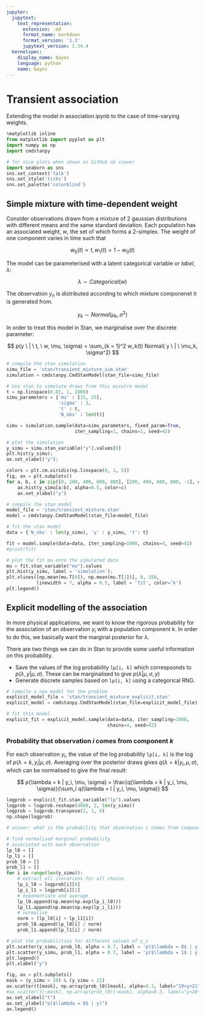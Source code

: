```yaml
---
jupyter:
  jupytext:
    text_representation:
      extension: .md
      format_name: markdown
      format_version: '1.3'
      jupytext_version: 1.14.4
  kernelspec:
    display_name: bayes
    language: python
    name: bayes
---
```


# Transient association

Extending the model in association.ipynb to the case of time-varying weights.

```python
%matplotlib inline
from matplotlib import pyplot as plt
import numpy as np
import cmdstanpy
```

```python
# for nice plots when shown on GitHub nb viewer
import seaborn as sns
sns.set_context('talk')
sns.set_style('ticks')
sns.set_palette('colorblind')
```

## Simple mixture with time-dependent weight

Consider observations drawn from a mixture of 2 gaussian distributions with different means and the same standard deviation. Each population has an associated weight, $w$, the set of which forms a 2-simplex. The weight of one component varies in time such that

$$
w_0(t) \propto t, w_1(t) = 1 - w_0(t)
$$

The model can be parameterised with a latent categorical variable or *label*, $\lambda$: 

$$
\lambda \sim Categorical(w) 
$$

The observation $y_n$ is distributed according to which mixture componenet it is generated from.

$$
y_k \sim Normal(\mu_k, \sigma^2)   
$$
    
In order to treat this model in Stan, we marginalise over the discrete parameter:

$$
p(y \ | \ t, \ w, \mu, \sigma) = \sum_{k = 1}^2 w_k(t) Normal( y \ | \ \mu_k, \sigma^2)
$$
    
  

```python
# compile the stan simulation
simu_file = 'stan/transient_mixture_sim.stan'
simulation = cmdstanpy.CmdStanModel(stan_file=simu_file)
```

```python
# Use stan to simulate draws from this mixutre model
t = np.linspace(0.01, 1, 1000)
simu_parameters = {'mu' : [15, 25],
                   'sigma' : 3, 
                   't' : t, 
                   'N_obs' : len(t)}

simu = simulation.sample(data=simu_parameters, fixed_param=True, 
                         iter_sampling=1, chains=1, seed=42)

# plot the simulation
y_simu = simu.stan_variable("y").values[0]
plt.hist(y_simu);
ax.set_xlabel("y");
```

```python
colors = plt.cm.viridis(np.linspace(0, 1, 5))
fig, ax = plt.subplots()
for a, b, c in zip([0, 200, 400, 600, 800], [200, 400, 600, 800, -1], colors):
    ax.hist(y_simu[a:b], alpha=0.5, color=c)
    ax.set_xlabel("y")
```

```python
# compile the stan model
model_file = 'stan/transient_mixture.stan'
model = cmdstanpy.CmdStanModel(stan_file=model_file)
```

```python
# fit the stan model
data = {'N_obs' : len(y_simu), 'y' : y_simu, 't': t}

fit = model.sample(data=data, iter_sampling=1000, chains=4, seed=42)
#print(fit)
```

```python
# plot the fit mu onto the simulated data
mu = fit.stan_variable("mu").values
plt.hist(y_simu, label = 'simulation');
plt.vlines([np.mean(mu.T[0]), np.mean(mu.T[1])], 0, 350, 
           linewidth = 7, alpha = 0.5, label = 'fit', color='k')
plt.legend()
```

## Explicit modelling of the association

In more physical applications, we want to know the rigorous probability for the association of an observation $y_i$ with a population component $k$. In order to do this, we basically want the marginal posterior for $\lambda$.

There are two things we can do in Stan to provide some useful information on this probability. 

* Save the values of the log probability `lp[i, k]` which correspsonds to $p(\lambda, y | \mu, \sigma)$. These can be marginalised to give $p(\lambda | \mu, \sigma, y)$
* Generate discrete samples based on `lp[i, k]` using a categorical RNG.

```python
# compile a new model for the problem
explicit_model_file = 'stan/transient_mixture_explicit.stan'
explicit_model = cmdstanpy.CmdStanModel(stan_file=explicit_model_file)
```

```python
# fit this model
explicit_fit = explicit_model.sample(data=data, iter_sampling=1000, 
                                     chains=4, seed=42)
```

### Probability that observation $i$ comes from component $k$

For each observation $y_i$, the value of the log probability `lp[i, k]` is the log of $p(\lambda = k, y_i | \mu, \sigma)$. Averaging over the posterior draws gives $q(\lambda = k | y_i, \mu, \sigma)$, which can be normalised to give the final result:

$$
p(\lambda = k | y_i, \mu, \sigma) = \frac{q(\lambda = k | y_i, \mu, \sigma)}{\sum_l q(\lambda = l | y_i, \mu, \sigma)}
$$

```python
logprob = explicit_fit.stan_variable("lp").values
logprob = logprob.reshape(4000, 2, len(y_simu))
logprob = logprob.transpose(2, 1, 0)
np.shape(logprob)
```

```python
# answer: what is the probability that observation i comes from component k?

# find normalised marginal probability 
# associated with each observation
lp_l0 = []
lp_l1 = []
prob_l0 = []
prob_l1 = []
for i in range(len(y_simu)):
    # extract all iterations for all chains
    lp_i_l0 = logprob[i][0]
    lp_i_l1 = logprob[i][1]
    # exponentiate and average
    lp_l0.append(np.mean(np.exp(lp_i_l0)))
    lp_l1.append(np.mean(np.exp(lp_i_l1)))
    # normalise
    norm = (lp_l0[i] + lp_l1[i])
    prob_l0.append(lp_l0[i] / norm)
    prob_l1.append(lp_l1[i] / norm)

# plot the probabilities for different values of y_i
plt.scatter(y_simu, prob_l0, alpha = 0.7, label = 'p($\lambda = 0$ | y)')
plt.scatter(y_simu, prob_l1, alpha = 0.7, label = 'p($\lambda = 1$ | y)')
plt.legend()
plt.xlabel("y")
```

```python
fig, ax = plt.subplots()
mask = (y_simu > 19) & (y_simu < 21)
ax.scatter(t[mask], np.array(prob_l0)[mask], alpha=0.3, label="19<y<21")
#ax.scatter(t[~mask], np.array(prob_l0)[~mask], alpha=0.3, label="y>20")
ax.set_xlabel("t")
ax.set_ylabel("p($\lambda = 0$ | y)")
ax.legend()
```

```python

```
